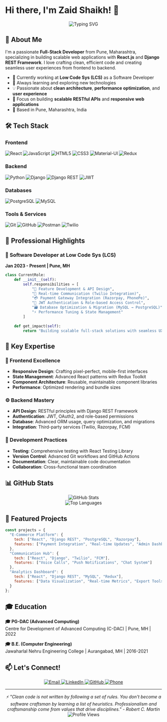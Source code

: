 # Hi there, I'm Zaid Shaikh! 👋

<div align="center">
  <img src="https://readme-typing-svg.herokuapp.com?font=Fira+Code&pause=1000&color=2196F3&center=true&vCenter=true&width=435&lines=Full-Stack+Developer;React+%26+Django+Specialist;API+Architecture+Expert;Clean+Code+Enthusiast" alt="Typing SVG" />
</div>

## 🚀 About Me

I'm a passionate **Full-Stack Developer** from Pune, Maharashtra, specializing in building scalable web applications with **React.js** and **Django REST Framework**. I love crafting clean, efficient code and creating seamless user experiences from frontend to backend.

- 🔭 Currently working at **Low Code Sys (LCS)** as a Software Developer
- 🌱 Always learning and exploring new technologies
- 💡 Passionate about **clean architecture**, **performance optimization**, and **user experience**
- 🎯 Focus on building **scalable RESTful APIs** and **responsive web applications**
- 📍 Based in Pune, Maharashtra, India

## 🛠️ Tech Stack

### Frontend
![React](https://img.shields.io/badge/React-20232A?style=for-the-badge&logo=react&logoColor=61DAFB)
![JavaScript](https://img.shields.io/badge/JavaScript-F7DF1E?style=for-the-badge&logo=javascript&logoColor=black)
![HTML5](https://img.shields.io/badge/HTML5-E34F26?style=for-the-badge&logo=html5&logoColor=white)
![CSS3](https://img.shields.io/badge/CSS3-1572B6?style=for-the-badge&logo=css3&logoColor=white)
![Material-UI](https://img.shields.io/badge/Material--UI-0081CB?style=for-the-badge&logo=material-ui&logoColor=white)
![Redux](https://img.shields.io/badge/Redux-593D88?style=for-the-badge&logo=redux&logoColor=white)

### Backend
![Python](https://img.shields.io/badge/Python-3776AB?style=for-the-badge&logo=python&logoColor=white)
![Django](https://img.shields.io/badge/Django-092E20?style=for-the-badge&logo=django&logoColor=white)
![Django REST](https://img.shields.io/badge/DJANGO-REST-ff1709?style=for-the-badge&logo=django&logoColor=white&color=ff1709&labelColor=gray)
![JWT](https://img.shields.io/badge/JWT-black?style=for-the-badge&logo=JSON%20web%20tokens)

### Databases
![PostgreSQL](https://img.shields.io/badge/PostgreSQL-316192?style=for-the-badge&logo=postgresql&logoColor=white)
![MySQL](https://img.shields.io/badge/MySQL-00000F?style=for-the-badge&logo=mysql&logoColor=white)

### Tools & Services
![Git](https://img.shields.io/badge/GIT-E44C30?style=for-the-badge&logo=git&logoColor=white)
![GitHub](https://img.shields.io/badge/GitHub-100000?style=for-the-badge&logo=github&logoColor=white)
![Postman](https://img.shields.io/badge/Postman-FF6C37?style=for-the-badge&logo=postman&logoColor=white)
![Twilio](https://img.shields.io/badge/Twilio-F22F46?style=for-the-badge&logo=Twilio&logoColor=white)

## 💼 Professional Highlights

### 🏢 Software Developer at Low Code Sys (LCS)
**Jan 2023 - Present | Pune, MH**

```python
class CurrentRole:
    def __init__(self):
        self.responsibilities = [
            "🔧 Feature Development & API Design",
            "📱 Real-time Communication (Twilio Integration)",
            "💳 Payment Gateway Integration (Razorpay, PhonePe)",
            "🔐 JWT Authentication & Role-based Access Control",
            "🗃️ Database Optimization & Migration (MySQL → PostgreSQL)",
            "⚡ Performance Tuning & State Management"
        ]
    
    def get_impact(self):
        return "Building scalable full-stack solutions with seamless UX/UI"
```

## 🎯 Key Expertise

### 🎨 Frontend Excellence
- **Responsive Design**: Crafting pixel-perfect, mobile-first interfaces
- **State Management**: Advanced React patterns with Redux Toolkit
- **Component Architecture**: Reusable, maintainable component libraries
- **Performance**: Optimized rendering and bundle sizes

### ⚙️ Backend Mastery
- **API Design**: RESTful principles with Django REST Framework
- **Authentication**: JWT, OAuth2, and role-based permissions
- **Database**: Advanced ORM usage, query optimization, and migrations
- **Integration**: Third-party services (Twilio, Razorpay, FCM)

### 🔧 Development Practices
- **Testing**: Comprehensive testing with React Testing Library
- **Version Control**: Advanced Git workflows and GitHub Actions
- **Documentation**: Clear, maintainable code documentation
- **Collaboration**: Cross-functional team coordination

## 📊 GitHub Stats

<div align="center">
  <img src="https://github-readme-stats.vercel.app/api?username=zaid&show_icons=true&theme=radical&hide_border=true&count_private=true" alt="GitHub Stats" />
</div>

<div align="center">
  <img src="https://github-readme-stats.vercel.app/api/top-langs/?username=zaid&layout=compact&theme=radical&hide_border=true" alt="Top Languages" />
</div>

## 🌟 Featured Projects

```javascript
const projects = {
  "E-Commerce Platform": {
    tech: ["React", "Django REST", "PostgreSQL", "Razorpay"],
    features: ["Payment Integration", "Real-time Updates", "Admin Dashboard"]
  },
  "Communication Hub": {
    tech: ["React", "Django", "Twilio", "FCM"],
    features: ["Voice Calls", "Push Notifications", "Chat System"]
  },
  "Analytics Dashboard": {
    tech: ["React", "Django REST", "MySQL", "Redux"],
    features: ["Data Visualization", "Real-time Metrics", "Export Tools"]
  }
};
```

## 🎓 Education

**🎓 PG-DAC (Advanced Computing)**  
Centre for Development of Advanced Computing (C-DAC) | Pune, MH | 2022

**🎓 B.E. (Computer Engineering)**  
Jawaharlal Nehru Engineering College | Aurangabad, MH | 2016-2021

## 📫 Let's Connect!

<div align="center">
  <a href="mailto:zackyshaikh99@gmail.com">
    <img src="https://img.shields.io/badge/Email-D14836?style=for-the-badge&logo=gmail&logoColor=white" alt="Email" />
  </a>
  <a href="https://linkedin.com/in/zaid">
    <img src="https://img.shields.io/badge/LinkedIn-0077B5?style=for-the-badge&logo=linkedin&logoColor=white" alt="LinkedIn" />
  </a>
  <a href="https://github.com/zaid">
    <img src="https://img.shields.io/badge/GitHub-100000?style=for-the-badge&logo=github&logoColor=white" alt="GitHub" />
  </a>
  <a href="tel:+918623905220">
    <img src="https://img.shields.io/badge/Phone-25D366?style=for-the-badge&logo=whatsapp&logoColor=white" alt="Phone" />
  </a>
</div>

---

<div align="center">
  <i>⚡ "Clean code is not written by following a set of rules. You don't become a software craftsman by learning a list of heuristics. Professionalism and craftsmanship come from values that drive disciplines." - Robert C. Martin</i>
</div>

<div align="center">
  <img src="https://komarev.com/ghpvc/?username=zaid&color=blueviolet&style=flat-square&label=Profile+Views" alt="Profile Views" />
</div>
